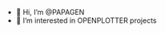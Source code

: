 - 👋 Hi, I’m @PAPAGEN
- 👀 I’m interested in OPENPLOTTER projects

<!---
PAPAGEN/PAPAGEN is a ✨ special ✨ repository because its `README.md` (this file) appears on your GitHub profile.
You can click the Preview link to take a look at your changes.
--->
